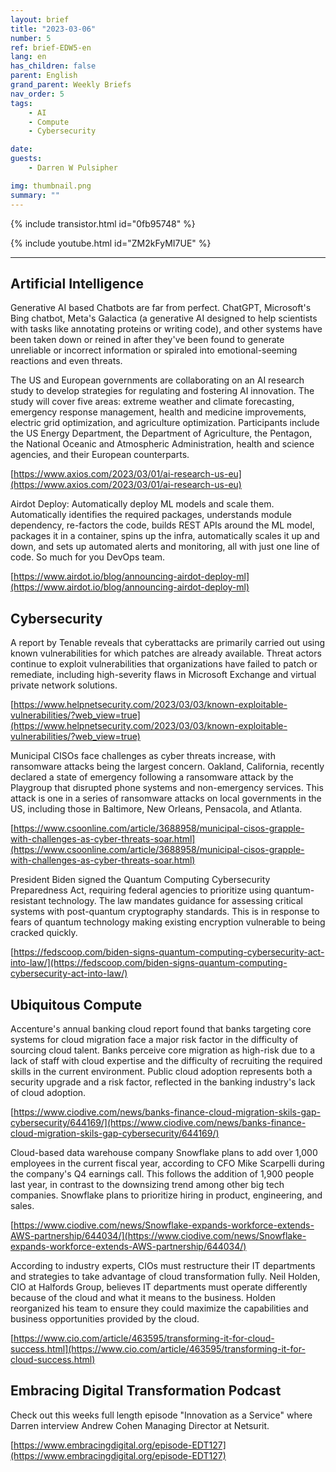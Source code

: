 ```yaml
---
layout: brief
title: "2023-03-06"
number: 5
ref: brief-EDW5-en
lang: en
has_children: false
parent: English
grand_parent: Weekly Briefs
nav_order: 5
tags:
    - AI
    - Compute
    - Cybersecurity

date: 
guests:
    - Darren W Pulsipher

img: thumbnail.png
summary: ""
---
```


{% include transistor.html id="0fb95748" %}



{% include youtube.html id="ZM2kFyMI7UE" %}

---

## Artificial Intelligence

Generative AI based Chatbots are far from perfect. ChatGPT, Microsoft's Bing chatbot, Meta's Galactica (a generative AI designed to help scientists with tasks like annotating proteins or writing code), and other systems have been taken down or reined in after they've been found to generate unreliable or incorrect information or spiraled into emotional-seeming reactions and even threats.

The US and European governments are collaborating on an AI research study to develop strategies for regulating and fostering AI innovation. The study will cover five areas: extreme weather and climate forecasting, emergency response management, health and medicine improvements, electric grid optimization, and agriculture optimization. Participants include the US Energy Department, the Department of Agriculture, the Pentagon, the National Oceanic and Atmospheric Administration, health and science agencies, and their European counterparts. 

[https://www.axios.com/2023/03/01/ai-research-us-eu](https://www.axios.com/2023/03/01/ai-research-us-eu)

Airdot Deploy: Automatically deploy ML models and scale them. Automatically identifies the required packages, understands module dependency, re-factors the code, builds REST APIs around the ML model, packages it in a container, spins up the infra, automatically scales it up and down, and sets up automated alerts and monitoring, all with just one line of code. So much for you DevOps team. 

[https://www.airdot.io/blog/announcing-airdot-deploy-ml](https://www.airdot.io/blog/announcing-airdot-deploy-ml)

## Cybersecurity

A report by Tenable reveals that cyberattacks are primarily carried out using known vulnerabilities for which patches are already available. Threat actors continue to exploit vulnerabilities that organizations have failed to patch or remediate, including high-severity flaws in Microsoft Exchange and virtual private network solutions. 

[https://www.helpnetsecurity.com/2023/03/03/known-exploitable-vulnerabilities/?web_view=true](https://www.helpnetsecurity.com/2023/03/03/known-exploitable-vulnerabilities/?web_view=true)

Municipal CISOs face challenges as cyber threats increase, with ransomware attacks being the largest concern. Oakland, California, recently declared a state of emergency following a ransomware attack by the Playgroup that disrupted phone systems and non-emergency services. This attack is one in a series of ransomware attacks on local governments in the US, including those in Baltimore, New Orleans, Pensacola, and Atlanta. 

[https://www.csoonline.com/article/3688958/municipal-cisos-grapple-with-challenges-as-cyber-threats-soar.html](https://www.csoonline.com/article/3688958/municipal-cisos-grapple-with-challenges-as-cyber-threats-soar.html)

President Biden signed the Quantum Computing Cybersecurity Preparedness Act, requiring federal agencies to prioritize using quantum-resistant technology. The law mandates guidance for assessing critical systems with post-quantum cryptography standards. This is in response to fears of quantum technology making existing encryption vulnerable to being cracked quickly. 

[https://fedscoop.com/biden-signs-quantum-computing-cybersecurity-act-into-law/](https://fedscoop.com/biden-signs-quantum-computing-cybersecurity-act-into-law/)

## Ubiquitous Compute

Accenture's annual banking cloud report found that banks targeting core systems for cloud migration face a major risk factor in the difficulty of sourcing cloud talent. Banks perceive core migration as high-risk due to a lack of staff with cloud expertise and the difficulty of recruiting the required skills in the current environment. Public cloud adoption represents both a security upgrade and a risk factor, reflected in the banking industry's lack of cloud adoption. 

[https://www.ciodive.com/news/banks-finance-cloud-migration-skils-gap-cybersecurity/644169/](https://www.ciodive.com/news/banks-finance-cloud-migration-skils-gap-cybersecurity/644169/)

Cloud-based data warehouse company Snowflake plans to add over 1,000 employees in the current fiscal year, according to CFO Mike Scarpelli during the company's Q4 earnings call. This follows the addition of 1,900 people last year, in contrast to the downsizing trend among other big tech companies. Snowflake plans to prioritize hiring in product, engineering, and sales.  

[https://www.ciodive.com/news/Snowflake-expands-workforce-extends-AWS-partnership/644034/](https://www.ciodive.com/news/Snowflake-expands-workforce-extends-AWS-partnership/644034/)

According to industry experts, CIOs must restructure their IT departments and strategies to take advantage of cloud transformation fully. Neil Holden, CIO at Halfords Group, believes IT departments must operate differently because of the cloud and what it means to the business. Holden reorganized his team to ensure they could maximize the capabilities and business opportunities provided by the cloud.   

[https://www.cio.com/article/463595/transforming-it-for-cloud-success.html](https://www.cio.com/article/463595/transforming-it-for-cloud-success.html)

## Embracing Digital Transformation Podcast

Check out this weeks full length episode "Innovation as a Service" where Darren interview Andrew Cohen Managing Director at Netsurit.

[https://www.embracingdigital.org/episode-EDT127](https://www.embracingdigital.org/episode-EDT127)



